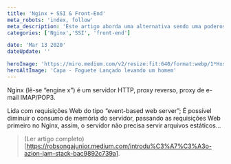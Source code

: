 ```yaml
---
title: 'Nginx + SSI & Front-End'
meta_robots: 'index, follow'
meta_description: 'Este artigo aborda uma alternativa sendo uma poderosa solução juntando tecnologias de back-end e front-end irá facilitar o trabalho de desenvolvimento, validação e deploy, impactando desde o desenvolvedor até o mais alto nível da empresa.'
categories: ['Nginx','SSI', 'front-end']

date: 'Mar 13 2020'
dateUpdate: ''

heroImage: 'https://miro.medium.com/v2/resize:fit:640/format:webp/1*HxshvkxpXBONjC_7Uy_7gQ.jpeg'
heroAltImage: 'Capa - Foguete Lançado levando um homem'
---
```


Nginx (lê-se “engine x”) é um servidor HTTP, proxy reverso, proxy de e-mail IMAP/POP3.

Lida com requisições Web do tipo “event-based web server”; É possível diminuir o consumo de memória do servidor, passando as requisições Web primeiro no Nginx, assim, o servidor não precisa servir arquivos estáticos...

> (Ler artigo completo)[https://robsongajunior.medium.com/introdu%C3%A7%C3%A3o-azion-jam-stack-bac9892c739a].
